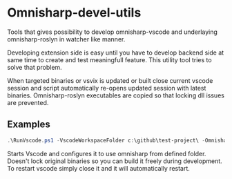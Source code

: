 # Omnisharp-devel-utils

Tools that gives possibility to develop omnisharp-vscode and underlaying omnisharp-roslyn in watcher like manner.

Developing extension side is easy until you have to develop backend side at same time to create and test meaningfull
feature. This utility tool tries to solve that problem.

When targeted binaries or vsvix is updated or built close current vscode session and script automatically re-opens
updated session with latest binaries. Omnisharp-roslyn executables are copied so that locking dll issues are prevented.

## Examples

```powershell
.\RunVscode.ps1 -VscodeWorkspaceFolder c:\github\test-project\ -OmnisharpBinaryFolder C:\\Github\omnisharp-roslyn\bin\Debug\OmniSharp.Stdio.Driver\net472\Omnisharp.exe
```

Starts Vscode and configures it to use omnisharp from defined folder. Doesn't lock original binaries so you can
build it freely during development. To restart vscode simply close it and it will automatically restart.